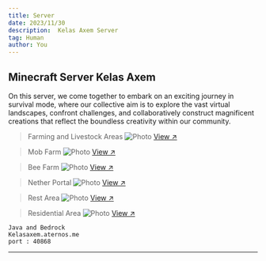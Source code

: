 ```yaml
---
title: Server
date: 2023/11/30
description:  Kelas Axem Server
tag: Human
author: You
---
```


## Minecraft Server **Kelas Axem**


On this server, we come together to embark on an exciting journey in survival mode, where our collective aim is to explore the vast virtual landscapes, confront challenges, and collaboratively construct magnificent creations that reflect the boundless creativity within our community.

> Farming and Livestock Areas
<Image
  src="/images/1saw.jpg"
  alt="Photo"
  width={562}
  height={372}
  priority
  className="next-image"
  quality="50"
/>
 [View ↗](/images/1saw.jpg)
 
 > Mob Farm
 <Image
  src="/images/2mfa.jpg"
  alt="Photo"
  width={562}
  height={372}
  priority
  className="next-image"
  quality="50"
/>
 [View ↗](/images/2mfa.jpg)
 
 > Bee Farm
 <Image
  src="/images/3rdu.jpg"
  alt="Photo"
  width={562}
  height={372}
  priority
  className="next-image"
  quality="50"
/>
 [View ↗](/images/3rdu.jpg)
 
 > Nether Portal
 <Image
  src="/images/4prt.jpg"
  alt="Photo"
  width={562}
  height={372}
  priority
  className="next-image"
  quality="50"
/>
 [View ↗](/images/4prt.jpg)

 > Rest Area
 <Image
  src="/images/5bar.jpg"
  alt="Photo"
  width={562}
  height={372}
  priority
  className="next-image"
  quality="50"
/>
 [View ↗](/images/5bar.jpg)

 > Residential Area
 <Image
  src="/images/6al.jpg"
  alt="Photo"
  width={562}
  height={372}
  priority
  className="next-image"
  quality="50"
/>
 [View ↗](/images/6al.jpg)

 ```
 Java and Bedrock
 Kelasaxem.aternos.me 
 port : 40868
 ```

 ---